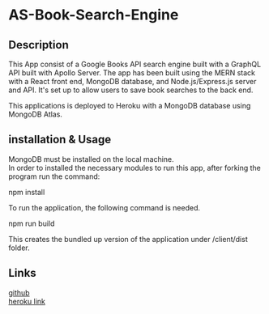 # AS-Book-Search-Engine

## Description

This App consist of a Google Books API search engine built with a GraphQL API built with Apollo Server. The app has been built using the MERN stack with a React front end, MongoDB database, and Node.js/Express.js server and API. It's set up to allow users to save book searches to the back end.   

This applications is deployed to Heroku with a MongoDB database using MongoDB Atlas.  


## installation & Usage

MongoDB must be installed on the local machine.   
In order to installed the necessary modules to run this app, after forking the program run the command:   

npm install


To run the application, the following command is needed.   

npm run build

This creates the bundled up version of the application under /client/dist folder. 


## Links

[github](https://github.com/asantidrian/AS-Book-Search-Engine)    
[heroku link](https://as-search-a-book.herokuapp.com/)